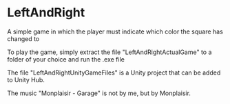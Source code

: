 # LeftAndRight
A simple game in which the player must indicate which color the square has changed to

To play the game, simply extract the file "LeftAndRightActualGame"  to a folder of your choice and run the .exe file

The file "LeftAndRightUnityGameFiles" is a Unity project that can be added to Unity Hub.

The music "Monplaisir - Garage" is not by me, but by Monplaisir. 
